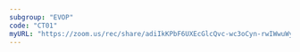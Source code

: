 ```yaml
---
subgroup: "EVOP"
code: "CT01"
myURL: "https://zoom.us/rec/share/adiIkKPbF6UXEcGlcQvc-wc3oCyn-rwIWwuWyssyGoWgurDKS8To6fFxfwv7bISu.LZ-kJRlcFs-2dz-M"
---
```

